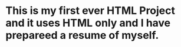# This is my first ever HTML Project and it uses HTML only and I have prepareed a resume of myself.
